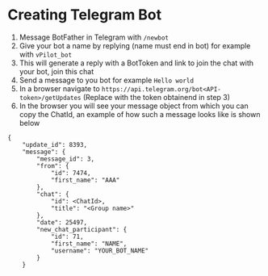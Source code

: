 # Creating Telegram Bot

1. Message BotFather in Telegram with `/newbot`
2. Give your bot a name by replying (name must end in bot) for example with `vPilot_bot`
3. This will generate a reply with a BotToken and link to join the chat with your bot, join this chat
4. Send a message to you bot for example `Hello world`
5. In a browser navigate to `https://api.telegram.org/bot<API-token>/getUpdates` (Replace <API-token> with the token obtainend in step 3)
4. In the browser you will see your message object from which you can copy the ChatId, an example of how such a message looks like is shown below 
```
{
    "update_id": 8393,
    "message": {
        "message_id": 3,
        "from": {
            "id": 7474,
            "first_name": "AAA"
        },
        "chat": {
            "id": <ChatId>,
            "title": "<Group name>"
        },
        "date": 25497,
        "new_chat_participant": {
            "id": 71, 
            "first_name": "NAME",
            "username": "YOUR_BOT_NAME"
        }
    }
```
